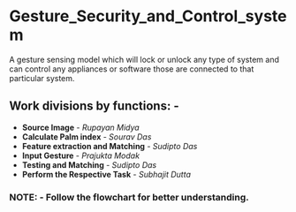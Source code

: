 # Gesture_Security_and_Control_system
A gesture sensing model which will lock or unlock any type of system and can control any appliances or software those are connected to that particular system.

## Work divisions by functions: -
* **Source Image** - *Rupayan Midya*⁩ 
* **Calculate Palm index** - *⁨Sourav Das*⁩ 
* **Feature extraction and Matching** - *Sudipto Das*
* **Input Gesture** - *Prajukta Modak*
* **Testing and Matching** - *Sudipto Das*
* **Perform the Respective Task** - *Subhajit Dutta*

### NOTE: - Follow the flowchart for better understanding.
